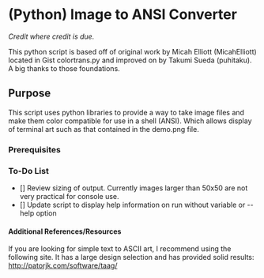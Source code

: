 # (Python) Image to ANSI Converter

*Credit where credit is due.*

This python script is based off of original work by Micah Elliott (MicahElliott) located in Gist colortrans.py and improved on by Takumi Sueda (puhitaku). A big thanks to those foundations.

## Purpose

This script uses python libraries to provide a way to take image files and make them color compatible for use in a shell (ANSI). Which allows display of terminal art such as that contained in the demo.png file.

### Prerequisites


### To-Do List

- [] Review sizing of output. Currently images larger than 50x50 are not very practical for console use.
- [] Update script to display help information on run without variable or --help option

#### Additional References/Resources

If you are looking for simple text to ASCII art, I recommend using the following site. It has a large design selection and has provided solid results: http://patorjk.com/software/taag/

